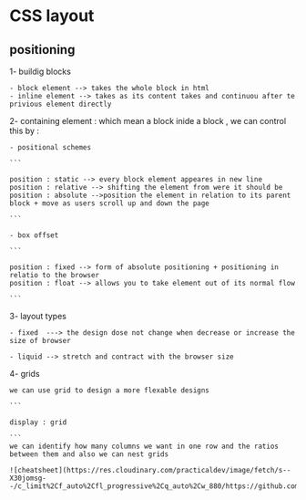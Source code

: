 # CSS layout 

## positioning 

1- buildig blocks

    - block element --> takes the whole block in html 
    - inline element --> takes as its content takes and continuou after te privious element directly 

2- containing element : which mean a block inide a block , we can control this by :

    - positional schemes

    ```

    position : static --> every block element appeares in new line 
    position : relative --> shifting the element from were it should be
    position : absolute -->position the element in relation to its parent block + move as users scroll up and down the page
    
    ```

    - box offset 

    ```

    position : fixed --> form of absolute positioning + positioning in relatio to the browser
    position : float --> allows you to take element out of its normal flow 

    ```

3- layout types 

    - fixed  ---> the design dose not change when decrease or increase the size of browser

    - liquid --> stretch and contract with the browser size

4- grids 

    we can use grid to design a more flexable designs 

    ```

    display : grid

    ```
    we can identify how many columns we want in one row and the ratios between them and also we can nest grids

    ![cheatsheet](https://res.cloudinary.com/practicaldev/image/fetch/s--X30jomsg--/c_limit%2Cf_auto%2Cfl_progressive%2Cq_auto%2Cw_880/https://github.com/simonpaix/images/blob/main/blog/LearnPine_Grid_CheatSheet.png%3Fraw%3Dtrue)